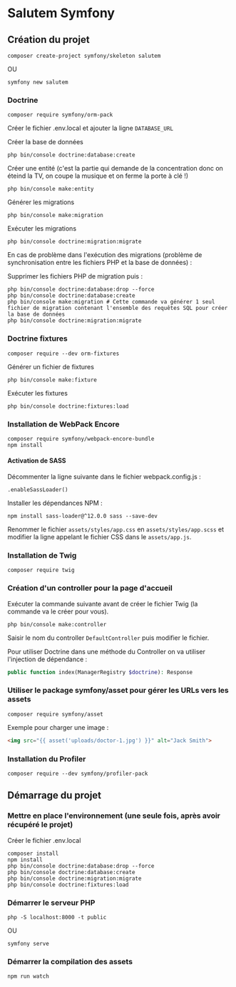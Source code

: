 # Salutem Symfony

## Création du projet

```shell
composer create-project symfony/skeleton salutem
```

OU

```shell
symfony new salutem
```

### Doctrine

```shell
composer require symfony/orm-pack
```

Créer le fichier .env.local et ajouter la ligne `DATABASE_URL`

Créer la base de données

```shell
php bin/console doctrine:database:create
```

Créer une entité (c'est la partie qui demande de la concentration donc on éteind la TV, on coupe la musique et on ferme la porte à clé !)

```shell
php bin/console make:entity
```

Générer les migrations

```shell
php bin/console make:migration
```

Exécuter les migrations

```shell
php bin/console doctrine:migration:migrate
```

En cas de problème dans l'exécution des migrations (problème de synchronisation entre les fichiers PHP et la base de données) :

Supprimer les fichiers PHP de migration puis :

```shell
php bin/console doctrine:database:drop --force
php bin/console doctrine:database:create
php bin/console make:migration # Cette commande va générer 1 seul fichier de migration contenant l'ensemble des requêtes SQL pour créer la base de données
php bin/console doctrine:migration:migrate
```

### Doctrine fixtures

```shell
composer require --dev orm-fixtures
```

Générer un fichier de fixtures

```shell
php bin/console make:fixture
```

Exécuter les fixtures

```shell
php bin/console doctrine:fixtures:load
```

### Installation de WebPack Encore

```shell
composer require symfony/webpack-encore-bundle
npm install
```

#### Activation de SASS

Décommenter la ligne suivante dans le fichier webpack.config.js :

```shell
.enableSassLoader()
```

Installer les dépendances NPM :

```shell
npm install sass-loader@^12.0.0 sass --save-dev
```

Renommer le fichier `assets/styles/app.css` en `assets/styles/app.scss`
et modifier la ligne appelant le fichier CSS dans le `assets/app.js`.

### Installation de Twig

```shell
composer require twig
```

### Création d'un controller pour la page d'accueil

Exécuter la commande suivante avant de créer le fichier Twig (la commande va le créer pour vous).

```shell
php bin/console make:controller
```

Saisir le nom du controller `DefaultController` puis modifier le fichier.

Pour utiliser Doctrine dans une méthode du Controller on va utiliser l'injection de dépendance :

```php
public function index(ManagerRegistry $doctrine): Response
```

### Utiliser le package symfony/asset pour gérer les URLs vers les assets

```shell
composer require symfony/asset
```

Exemple pour charger une image :

```html
<img src="{{ asset('uploads/doctor-1.jpg') }}" alt="Jack Smith">
```

### Installation du Profiler

```shell
composer require --dev symfony/profiler-pack
```

## Démarrage du projet

### Mettre en place l'environnement (une seule fois, après avoir récupéré le projet)

Créer le fichier .env.local

```shell
composer install
npm install
php bin/console doctrine:database:drop --force
php bin/console doctrine:database:create
php bin/console doctrine:migration:migrate
php bin/console doctrine:fixtures:load
```

### Démarrer le serveur PHP

```shell
php -S localhost:8000 -t public
```

OU

```shell
symfony serve
```

### Démarrer la compilation des assets

```shell
npm run watch
```